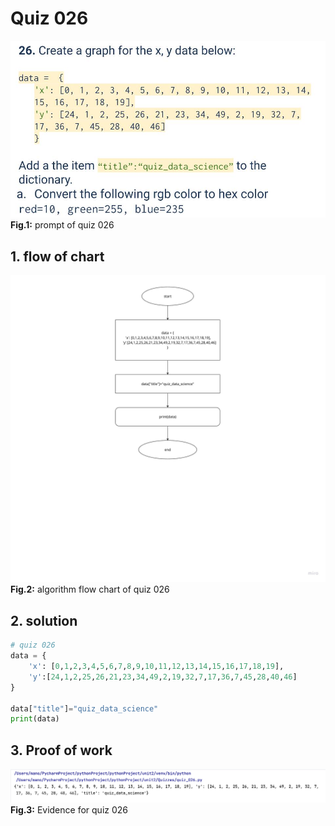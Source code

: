 # Quiz 026
![quiz026.jpg](..%2FAssets%2Fprompt%2Fquiz026.jpg)
**Fig.1:** prompt of quiz 026

## 1. flow of chart
![quiz026_diagram.jpg](..%2FAssets%2Fdiagram%2Fquiz026_diagram.jpg)
**Fig.2:** algorithm flow chart of quiz 026

## 2. solution
```.py
# quiz 026
data = {
    'x': [0,1,2,3,4,5,6,7,8,9,10,11,12,13,14,15,16,17,18,19],
    'y':[24,1,2,25,26,21,23,34,49,2,19,32,7,17,36,7,45,28,40,46]
}

data["title"]="quiz_data_science"
print(data)
```

## 3. Proof of work
![quiz026_evidence.png](..%2FAssets%2Fevidence%2Fquiz026_evidence.png)
**Fig.3:** Evidence for quiz 026